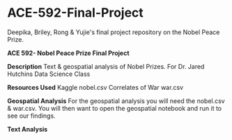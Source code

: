 # ACE-592-Final-Project
Deepika, Briley, Rong &amp; Yujie's final project repository on the Nobel Peace Prize.

**ACE 592- Nobel Peace Prize Final Project**

**Description**
Text & geospatial analysis of Nobel Prizes. For Dr. Jared Hutchins Data Science Class

**Resources Used**
Kaggle
  nobel.csv
Correlates of War
  war.csv

**Geospatial Analysis**
For the geospatial analysis you will need the nobel.csv & war.csv. You will then want to open the geospatial notebook and run it to see our findings.

**Text Analysis**
